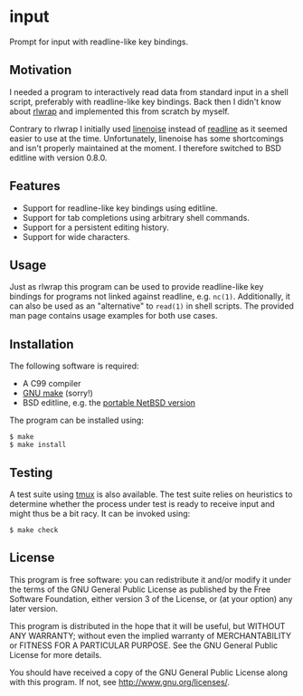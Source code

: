 # input

Prompt for input with readline-like key bindings.

## Motivation

I needed a program to interactively read data from standard input in a
shell script, preferably with readline-like key bindings. Back then I
didn't know about [rlwrap][rlwrap repo] and implemented this from
scratch by myself.

Contrary to rlwrap I initially used [linenoise][linenoise repo] instead
of [readline][GNU readline] as it seemed easier to use at the time.
Unfortunately, linenoise has some shortcomings and isn't properly
maintained at the moment. I therefore switched to BSD editline with
version 0.8.0.

## Features

* Support for readline-like key bindings using editline.
* Support for tab completions using arbitrary shell commands.
* Support for a persistent editing history.
* Support for wide characters.

## Usage

Just as rlwrap this program can be used to provide readline-like key
bindings for programs not linked against readline, e.g. `nc(1)`.
Additionally, it can also be used as an "alternative" to `read(1)` in
shell scripts. The provided man page contains usage examples for both
use cases.

## Installation

The following software is required:

* A C99 compiler
* [GNU make][GNU make] (sorry!)
* BSD editline, e.g. the [portable NetBSD version][NetBSD editline]

The program can be installed using:

	$ make
	$ make install

## Testing

A test suite using [tmux][tmux homepage] is also available. The test
suite relies on heuristics to determine whether the process under test
is ready to receive input and might thus be a bit racy. It can be
invoked using:

	$ make check

## License

This program is free software: you can redistribute it and/or modify it
under the terms of the GNU General Public License as published by the
Free Software Foundation, either version 3 of the License, or (at your
option) any later version.

This program is distributed in the hope that it will be useful, but
WITHOUT ANY WARRANTY; without even the implied warranty of
MERCHANTABILITY or FITNESS FOR A PARTICULAR PURPOSE. See the GNU General
Public License for more details.

You should have received a copy of the GNU General Public License along
with this program. If not, see <http://www.gnu.org/licenses/>.

[rlwrap repo]: https://github.com/hanslub42/rlwrap
[linenoise repo]: https://github.com/antirez/linenoise
[GNU readline]: https://tiswww.case.edu/php/chet/readline/rltop.html
[GNU make]: https://www.gnu.org/software/make/
[NetBSD editline]: https://www.thrysoee.dk/editline/
[tmux homepage]: https://tmux.github.io
